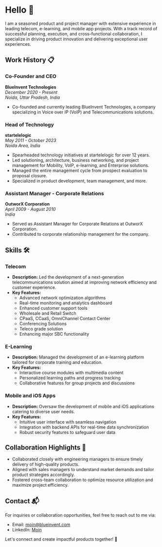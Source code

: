 # Hello 🚀

I am a seasoned product and project manager with extensive experience in leading telecom, e-learning, and mobile app projects. With a track record of successful planning, execution, and cross-functional collaboration, I specialize in driving product innovation and delivering exceptional user experiences.

## Work History 📋

### Co-Founder and CEO
**BlueInvent Technologies**  
_December 2020 - Present_  
_Noida, Uttar Pradesh, India_

- Co-founded and currently leading BlueInvent Technologies, a company specializing in Voice over IP (VoIP) and Telecommunications solutions.

### Head of Technology
**startelelogic**  
_May 2011 - October 2023_  
_Noida Area, India_

- Spearheaded technology initiatives at startelelogic for over 12 years.
- Led solutioning, architecture, business networking, and project management for Mobility, VoIP, e-learning, and Enterprise solutions.
- Managed the entire management cycle from prospect evaluation to proposal closure.
- Specialized in product development, team management, and more.

### Assistant Manager - Corporate Relations
**OutworX Corporation**  
_April 2009 - August 2010_  
_India_

- Served as Assistant Manager for Corporate Relations at OutworX Corporation.
- Contributed to corporate relationship management for the company.

## Skills 🛠️

### Telecom 
- **Description:** Led the development of a next-generation telecommunications solution aimed at improving network efficiency and customer experience.
- **Key Features:**
  - Advanced network optimization algorithms
  - Real-time monitoring and analytics dashboard
  - Enhanced customer support tools
  - Wholesale and Retail Switch
  - CPaaS, CCaaS, OmniChannel Contact Center
  - Conferencing Solutions
  - Teleco grade solution
  - Enhancing major SBC functionality

### E-Learning 
- **Description:** Managed the development of an e-learning platform tailored for corporate training and education.
- **Key Features:**
  - Interactive course modules with multimedia content
  - Personalized learning paths and progress tracking
  - Collaborative features for group projects and discussions

### Mobile and iOS Apps
- **Description:** Oversaw the development of mobile and iOS applications catering to diverse user needs.
- **Key Features:**
  - Intuitive user interface with seamless navigation
  - Integration with backend APIs for real-time data synchronization
  - Robust security features to safeguard user data

## Collaboration Highlights 🤝

- Collaborated closely with engineering managers to ensure timely delivery of high-quality products.
- Aligned with sales managers to understand market demands and tailor product strategies accordingly.
- Fostered cross-team collaboration to optimize resource utilization and maximize project efficiency.

## Contact 📬
For inquiries or collaboration opportunities, feel free to reach out to me via:
- Email: [moin@blueinvent.com](mailto:moin@blueinvent.com)
- LinkedIn: [Moin](https://www.linkedin.com/in/enterprisesolutionexpert/)

Let's connect and create impactful products together! 🌟
